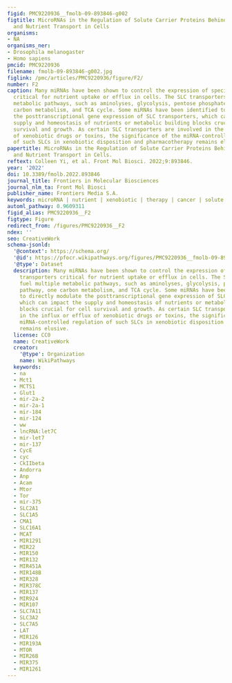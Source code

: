 ```yaml
---
figid: PMC9220936__fmolb-09-893846-g002
figtitle: MicroRNAs in the Regulation of Solute Carrier Proteins Behind Xenobiotic
  and Nutrient Transport in Cells
organisms:
- NA
organisms_ner:
- Drosophila melanogaster
- Homo sapiens
pmcid: PMC9220936
filename: fmolb-09-893846-g002.jpg
figlink: /pmc/articles/PMC9220936/figure/F2/
number: F2
caption: Many miRNAs have been shown to control the expression of specific SLC transporters
  critical for nutrient uptake or efflux in cells. The SLC transporters fuel multiple
  metabolic pathways, such as aminolyses, glycolysis, pentose phosphate pathway, one
  carbon metabolism, and TCA cycle. Some miRNAs have been identified to directly modulate
  the posttranscriptional gene expression of SLC transporters, which can impact the
  supply and homeostasis of nutrients or metabolic building blocks crucial for cell
  survival and growth. As certain SLC transporters are involved in the influx or efflux
  of xenobiotic drugs or toxins, the significance of the miRNA-controlled regulation
  of such SLCs in xenobiotic disposition and pharmacotherapy remains elusive.
papertitle: MicroRNAs in the Regulation of Solute Carrier Proteins Behind Xenobiotic
  and Nutrient Transport in Cells.
reftext: Colleen Yi, et al. Front Mol Biosci. 2022;9:893846.
year: '2022'
doi: 10.3389/fmolb.2022.893846
journal_title: Frontiers in Molecular Biosciences
journal_nlm_ta: Front Mol Biosci
publisher_name: Frontiers Media S.A.
keywords: microRNA | nutrient | xenobiotic | therapy | cancer | solute carrier | regulation
automl_pathway: 0.9609311
figid_alias: PMC9220936__F2
figtype: Figure
redirect_from: /figures/PMC9220936__F2
ndex: ''
seo: CreativeWork
schema-jsonld:
  '@context': https://schema.org/
  '@id': https://pfocr.wikipathways.org/figures/PMC9220936__fmolb-09-893846-g002.html
  '@type': Dataset
  description: Many miRNAs have been shown to control the expression of specific SLC
    transporters critical for nutrient uptake or efflux in cells. The SLC transporters
    fuel multiple metabolic pathways, such as aminolyses, glycolysis, pentose phosphate
    pathway, one carbon metabolism, and TCA cycle. Some miRNAs have been identified
    to directly modulate the posttranscriptional gene expression of SLC transporters,
    which can impact the supply and homeostasis of nutrients or metabolic building
    blocks crucial for cell survival and growth. As certain SLC transporters are involved
    in the influx or efflux of xenobiotic drugs or toxins, the significance of the
    miRNA-controlled regulation of such SLCs in xenobiotic disposition and pharmacotherapy
    remains elusive.
  license: CC0
  name: CreativeWork
  creator:
    '@type': Organization
    name: WikiPathways
  keywords:
  - na
  - Mct1
  - MCTS1
  - Glut1
  - mir-2a-2
  - mir-2a-1
  - mir-184
  - mir-124
  - ww
  - lncRNA:let7C
  - mir-let7
  - mir-137
  - CycE
  - cyc
  - CkIIbeta
  - Andorra
  - Anp
  - Acam
  - Mtor
  - Tor
  - mir-375
  - SLC2A1
  - SLC1A5
  - CMA1
  - SLC16A1
  - MCAT
  - MIR1291
  - MIR22
  - MIR150
  - MIR132
  - MIR451A
  - MIR148B
  - MIR328
  - MIR378C
  - MIR137
  - MIR924
  - MIR107
  - SLC7A11
  - SLC3A2
  - SLC7A5
  - LAT
  - MIR126
  - MIR193A
  - MTOR
  - MIR26B
  - MIR375
  - MIR1261
---
```

